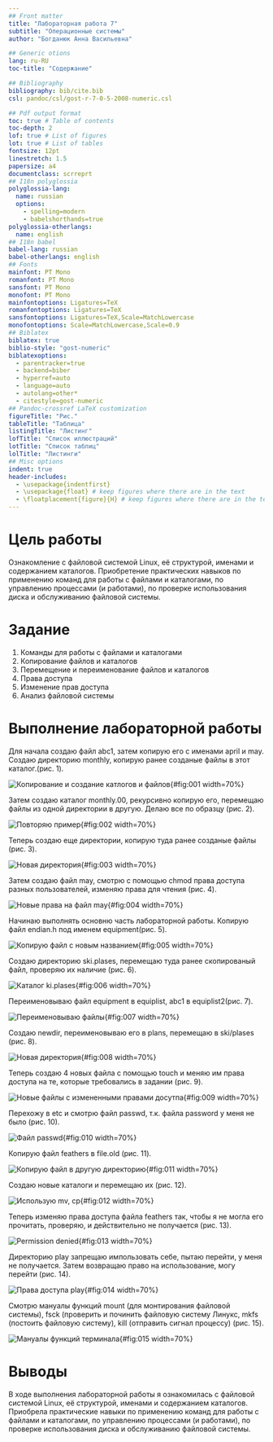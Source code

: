 ```yaml
---
## Front matter
title: "Лабораторная работа 7"
subtitle: "Операционные системы"
author: "Богданюк Анна Васильевна"

## Generic otions
lang: ru-RU
toc-title: "Содержание"

## Bibliography
bibliography: bib/cite.bib
csl: pandoc/csl/gost-r-7-0-5-2008-numeric.csl

## Pdf output format
toc: true # Table of contents
toc-depth: 2
lof: true # List of figures
lot: true # List of tables
fontsize: 12pt
linestretch: 1.5
papersize: a4
documentclass: scrreprt
## I18n polyglossia
polyglossia-lang:
  name: russian
  options:
	- spelling=modern
	- babelshorthands=true
polyglossia-otherlangs:
  name: english
## I18n babel
babel-lang: russian
babel-otherlangs: english
## Fonts
mainfont: PT Mono
romanfont: PT Mono
sansfont: PT Mono
monofont: PT Mono
mainfontoptions: Ligatures=TeX
romanfontoptions: Ligatures=TeX
sansfontoptions: Ligatures=TeX,Scale=MatchLowercase
monofontoptions: Scale=MatchLowercase,Scale=0.9
## Biblatex
biblatex: true
biblio-style: "gost-numeric"
biblatexoptions:
  - parentracker=true
  - backend=biber
  - hyperref=auto
  - language=auto
  - autolang=other*
  - citestyle=gost-numeric
## Pandoc-crossref LaTeX customization
figureTitle: "Рис."
tableTitle: "Таблица"
listingTitle: "Листинг"
lofTitle: "Список иллюстраций"
lotTitle: "Список таблиц"
lolTitle: "Листинги"
## Misc options
indent: true
header-includes:
  - \usepackage{indentfirst}
  - \usepackage{float} # keep figures where there are in the text
  - \floatplacement{figure}{H} # keep figures where there are in the text
---
```


# Цель работы

Ознакомление с файловой системой Linux, её структурой, именами и содержанием каталогов. Приобретение практических навыков по применению команд для работы с файлами и каталогами, по управлению процессами (и работами), по проверке использования диска и обслуживанию файловой системы.

# Задание

1. Команды для работы с файлами и каталогами
2. Копирование файлов и каталогов
3. Перемещение и переименование файлов и каталогов
4. Права доступа
5. Изменение прав доступа
6. Анализ файловой системы

# Выполнение лабораторной работы

Для начала создаю файл abc1, затем копирую его с именами april и may. Создаю директорию monthly, копирую ранее созданые файлы в этот каталог.(рис. 1).

![Копирование и создание катлогов и файлов](image/1.png){#fig:001 width=70%}

Затем создаю каталог monthly.00, рекурсивно копирую его, перемещаю файлы из одной директории в другую. Делаю все по образцу (рис. 2).

![Повторяю пример](image/2.png){#fig:002 width=70%}

Теперь создаю еще директории, копирую туда ранее созданые файлы (рис. 3).

![Новая директория](image/3.png){#fig:003 width=70%}

Затем создаю файл may, смотрю с помощью chmod права доступа разных пользователей, изменяю права для чтения (рис. 4).

![Новые права на файл may](image/4.png){#fig:004 width=70%}

Начинаю выполнять основню часть лабораторной работы. Копирую файл endian.h под именем equipment(рис. 5).

![Копирую файл с новым названием](image/5.png){#fig:005 width=70%}

Создаю директорию ski.plases, перемещаю туда ранее скопированый файл, проверяю их наличие (рис. 6).

![Каталог ki.plases](image/6.png){#fig:006 width=70%}

Переименовываю файл equipment  в equiplist, abc1 в equiplist2(рис. 7).

![Переименовываю файлы](image/7.png){#fig:007 width=70%}

Создаю newdir, переименовываю его в plans, перемещаю в ski/plases (рис. 8).

![Новая директория](image/8.png){#fig:008 width=70%}

Теперь создаю 4 новых файла с помощью touch и меняю им права доступа на те, которые требовались в задании (рис. 9).

![Новые файлы с измененными правами досутпа](image/9.png){#fig:009 width=70%}

Перехожу в etc и смотрю файл passwd, т.к. файла password  у меня не было (рис. 10).

![Файл passwd](image/10.png){#fig:010 width=70%}

Копирую файл feathers  в file.old (рис. 11).

![Копирую файл в другую директорию](image/11.png){#fig:011 width=70%}

Создаю новые каталоги и перемещаю их (рис. 12).

![Использую mv, cp](image/12.png){#fig:012 width=70%}

Теперь изменяю права доступа файла feathers так, чтобы я не могла его прочитать, проверяю, и действительно не получается (рис. 13).

![Permission denied](image/13.png){#fig:013 width=70%}

Директорию play запрещаю импользовать себе, пытаю перейти, у меня не получается. Затем возвращаю право на использование, могу перейти (рис. 14).

![Права доступа play](image/14.png){#fig:014 width=70%}

Смотрю мануалы функций mount (для монтирования файловой системы), fsck (проверить и починить файловую систему Линукс, mkfs (постоить файловую систему), kill (отправить сигнал процессу) (рис. 15).

![Мануалы функций терминала](image/15.png){#fig:015 width=70%}

# Выводы

В ходе выполнения лабораторной работы я ознакомилась с файловой системой Linux, её структурой, именами и содержанием каталогов. Приобрела практические навыки по применению команд для работы с файлами и каталогами, по управлению процессами (и работами), по проверке использования диска и обслуживанию файловой системы.